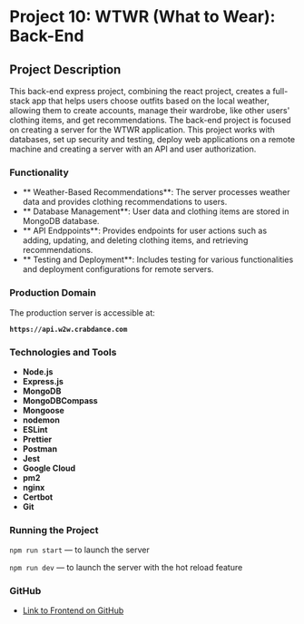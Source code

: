 # Project 10: WTWR (What to Wear): Back-End

## Project Description

This back-end express project, combining the react project, creates a full-stack app that helps users choose outfits based on the local weather, allowing them to create accounts, manage their wardrobe, like other users' clothing items, and get recommendations. The back-end project is focused on creating a server for the WTWR application. This project works with databases, set up security and testing, deploy web applications on a remote machine and creating a server with an API and user authorization.

### Functionality

- ** Weather-Based Recommendations**: The server processes weather data and provides clothing recommendations to users.
- ** Database Management**: User data and clothing items are stored in MongoDB database.
- ** API Endppoints**: Provides endpoints for user actions such as adding, updating, and deleting clothing items, and retrieving recommendations.
- ** Testing and Deployment**: Includes testing for various functionalities and deployment configurations for remote servers.

### Production Domain

The production server is accessible at:

**`https://api.w2w.crabdance.com`**

### Technologies and Tools

- **Node.js**
- **Express.js**
- **MongoDB**
- **MongoDBCompass**
- **Mongoose**
- **nodemon**
- **ESLint**
- **Prettier**
- **Postman**
- **Jest**
- **Google Cloud**
- **pm2**
- **nginx**
- **Certbot**
- **Git**

### Running the Project

`npm run start` — to launch the server

`npm run dev` — to launch the server with the hot reload feature

### GitHub

- [Link to Frontend on GitHub](https://github.com/trangmtruong/se_project_react)

